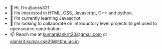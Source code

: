 - 👋 Hi, I’m @anks321
- 👀 I’m interested in HTML, CSS, Javascript, C++ and python.
- 🌱 I’m currently learning Javascript
- 💞️ I’m looking to collaborate on introductory level projects to get used to opensource contribution
- 📫 Reach me at kumaralankrit20@gmail.com or alankrit.kumar.cse20@itbhu.ac.in

<!---
anks321/anks321 is a ✨ special ✨ repository because its `README.md` (this file) appears on your GitHub profile.
You can click the Preview link to take a look at your changes.
--->
